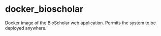 # docker_bioscholar
Docker image of the BioScholar web application. Permits the system to be deployed anywhere. 

